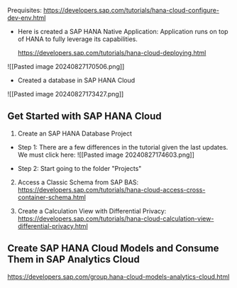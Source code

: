 Prequisites: 
	https://developers.sap.com/tutorials/hana-cloud-configure-dev-env.html
+ Here is created a SAP HANA Native Application: Application runs on top of HANA to fully leverage its capabilities. 

	https://developers.sap.com/tutorials/hana-cloud-deploying.html
	
![[Pasted image 20240827170506.png]]

+ Created a database in SAP HANA Cloud 

![[Pasted image 20240827173427.png]]

## Get Started with SAP HANA Cloud 

1) Create an SAP HANA Database Project
+ Step 1: There are a few differences in the tutorial given the last updates. We must click here:
![[Pasted image 20240827174603.png]]

+ Step 2: Start going to the folder "Projects"

2) Access a Classic Schema from SAP BAS: https://developers.sap.com/tutorials/hana-cloud-access-cross-container-schema.html

3) Create a Calculation View with Differential Privacy: https://developers.sap.com/tutorials/hana-cloud-calculation-view-differential-privacy.html
## Create SAP HANA Cloud Models and Consume Them in SAP Analytics Cloud 

https://developers.sap.com/group.hana-cloud-models-analytics-cloud.html
